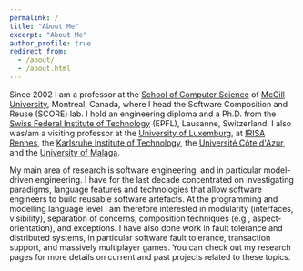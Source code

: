 ```yaml
---
permalink: /
title: "About Me"
excerpt: "About Me"
author_profile: true
redirect_from: 
  - /about/
  - /about.html
---
```


Since 2002 I am a professor at the [School of Computer Science](http:www.cs.mcgill.ca/) of [McGill University](https://www.mcgill.ca), Montreal, Canada, where I head the Software Composition and Reuse (SCORE) lab. I hold an engineering diploma and a Ph.D. from the [Swiss Federal Institute of Technology](https://www.epfl.ch/) (EPFL), Lausanne, Switzerland. I also was/am a visiting professor at the [University of Luxemburg](https://wwwen.uni.lu), at [IRISA Rennes](http://www.irisa.fr/en), the [Karlsruhe Institute of Technology](https://www.kit.edu), the [Université Côte d'Azur](https://univ-cotedazur.eu), and the [University of Malaga](https://www.uma.es/).

My main area of research is software engineering, and in particular model-driven engineering. I have for the last decade concentrated on investigating paradigms, language features and technologies that allow software engineers to build reusable software artefacts. At the programming and modelling language level I am therefore interested in modularity (interfaces, visibility), separation of concerns, composition techniques (e.g., aspect-orientation), and exceptions. I have also done work in fault tolerance and distributed systems, in particular software fault tolerance, transaction support, and massively multiplayer games. You can check out my research pages for more details on current and past projects related to these topics.

